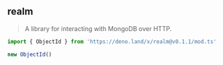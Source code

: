## realm

> A library for interacting with MongoDB over HTTP.

```ts
import { ObjectId } from 'https://deno.land/x/realm@v0.1.1/mod.ts'

new ObjectId()
```
